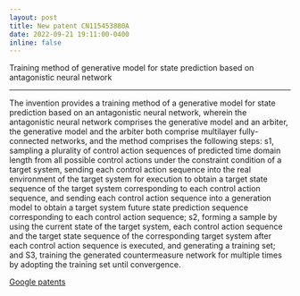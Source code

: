 ```yaml
---
layout: post
title: New patent CN115453880A
date: 2022-09-21 19:11:00-0400
inline: false
---
```



Training method of generative model for state prediction based on antagonistic neural network

***

The invention provides a training method of a generative model for state prediction based on an antagonistic neural network, wherein the antagonistic neural network comprises the generative model and an arbiter, the generative model and the arbiter both comprise multilayer fully-connected networks, and the method comprises the following steps: s1, sampling a plurality of control action sequences of predicted time domain length from all possible control actions under the constraint condition of a target system, sending each control action sequence into the real environment of the target system for execution to obtain a target state sequence of the target system corresponding to each control action sequence, and sending each control action sequence into a generation model to obtain a target system future state prediction sequence corresponding to each control action sequence; s2, forming a sample by using the current state of the target system, each control action sequence and the target state sequence of the corresponding target system after each control action sequence is executed, and generating a training set; and S3, training the generated countermeasure network for multiple times by adopting the training set until convergence.

[Google patents](https://patents.google.com/patent/CN115453880A/en)


<!-- <div class="row mt-3">
    <div class="col-sm mt-3 mt-md-0">
        {% include figure.html path="assets/img/patent2-1.png" class="img-fluid rounded z-depth-1" zoomable=true %}
    </div>
</div> -->




<!-- Announcements and news can be much longer than just quick inline posts. In fact, they can have all the features available for the standard blog posts. See below.

***

Jean shorts raw denim Vice normcore, art party High Life PBR skateboard stumptown vinyl kitsch. Four loko meh 8-bit, tousled banh mi tilde forage Schlitz dreamcatcher twee 3 wolf moon. Chambray asymmetrical paleo salvia, sartorial umami four loko master cleanse drinking vinegar brunch. <a href="https://www.pinterest.com">Pinterest</a> DIY authentic Schlitz, hoodie Intelligentsia butcher trust fund brunch shabby chic Kickstarter forage flexitarian. Direct trade <a href="https://en.wikipedia.org/wiki/Cold-pressed_juice">cold-pressed</a> meggings stumptown plaid, pop-up taxidermy. Hoodie XOXO fingerstache scenester Echo Park. Plaid ugh Wes Anderson, freegan pug selvage fanny pack leggings pickled food truck DIY irony Banksy.

#### Hipster list
<ul>
    <li>brunch</li>
    <li>fixie</li>
    <li>raybans</li>
    <li>messenger bag</li>
</ul>

Hoodie Thundercats retro, tote bag 8-bit Godard craft beer gastropub. Truffaut Tumblr taxidermy, raw denim Kickstarter sartorial dreamcatcher. Quinoa chambray slow-carb salvia readymade, bicycle rights 90's yr typewriter selfies letterpress cardigan vegan.

***

Pug heirloom High Life vinyl swag, single-origin coffee four dollar toast taxidermy reprehenderit fap distillery master cleanse locavore. Est anim sapiente leggings Brooklyn ea. Thundercats locavore excepteur veniam eiusmod. Raw denim Truffaut Schlitz, migas sapiente Portland VHS twee Bushwick Marfa typewriter retro id keytar.

> We do not grow absolutely, chronologically. We grow sometimes in one dimension, and not in another, unevenly. We grow partially. We are relative. We are mature in one realm, childish in another.
> —Anais Nin

Fap aliqua qui, scenester pug Echo Park polaroid irony shabby chic ex cardigan church-key Odd Future accusamus. Blog stumptown sartorial squid, gastropub duis aesthetic Truffaut vero. Pinterest tilde twee, odio mumblecore jean shorts lumbersexual. -->
